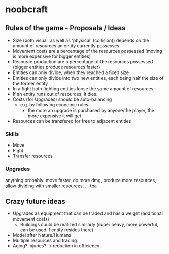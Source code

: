 # noobcraft

## Rules of the game - Proposals / Ideas 

* Size (both visual, as well as 'physical' (collision)) depends on the amount of resources an entity currently possesses
* Movement costs are a percentage of the resources possessed (moving is more expensive for bigger entities)
* Resource production are a percentage of the resources possessed (bigger entities produce resources faster)
* Entities can only divide, when they reached a fixed size
* Entities can only divide into two new entities, each being half the size of the former entity
* In a fight both fighting entities loose the same amount of resources.
* If an entity runs out of resources, it dies.
* Costs (for Upgrades) should be auto-balancing
  * e.g. by following economic rules
    * the more an upgrade is purchased by anyone/the player, the more expensive it will get
* Resources can be transfered for free to adjacent entities

### Skills
* Move
* Fight
* Transfer resources

### Upgrades
anything probably: move faster, do more dmg, produce more resources, allow dividing with smaller resources, ...
tba

## Crazy future ideas
* Upgrades as equipment that can be traded and has a weight (additional movement costs)
  * Buildings could be realized similarly (super heavy, more powerful, can be used if entity resides there)
* Model after Nature/Humans
* Multiple resources and trading
* Aging? Injuries? -> reduction in efficiency
